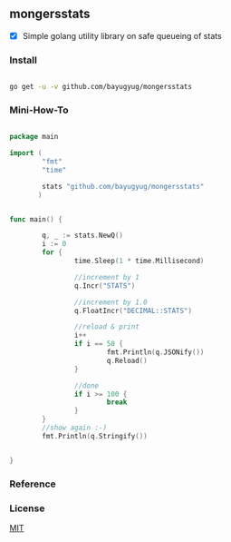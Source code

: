 ## mongersstats

* [x] Simple golang utility library on safe queueing of stats


### Install

```sh

go get -u -v github.com/bayugyug/mongersstats

```

### Mini-How-To


```go

package main

import (
        "fmt"
        "time"

        stats "github.com/bayugyug/mongersstats"
       )


func main() {

        q, _ := stats.NewQ()
        i := 0
        for {
                time.Sleep(1 * time.Millisecond)

                //increment by 1
                q.Incr("STATS")

                //increment by 1.0
                q.FloatIncr("DECIMAL::STATS")

                //reload & print
                i++
                if i == 50 {
                        fmt.Println(q.JSONify())
                        q.Reload()
                }

                //done
                if i >= 100 {
                        break
                }
        }
        //show again :-)
        fmt.Println(q.Stringify())


}
```





### Reference




### License

[MIT](https://bayugyug.mit-license.org/)

